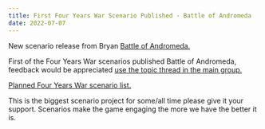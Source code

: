 ```yaml
---
title: First Four Years War Scenario Published - Battle of Andromeda
date: 2022-07-07
---
```

New scenario release from Bryan [Battle of Andromeda.](http://fasaststcs.com/index.php/publications/scenarios/the-four-years-war/battle-of-andromeda/)

First of the Four Years War scenarios published Battle of Andromeda, feedback would be appreciated [use the topic thread in the main group.](https://thefasastartrekuniversee-group.groups.io/g/main/message/13788)

[Planned Four Years War scenario list.](http://fasaststcs.com/index.php/publications/scenarios/the-four-years-war/)

This is the biggest scenario project for some/all time please give it your support. Scenarios make the game engaging the more we have the better it is.